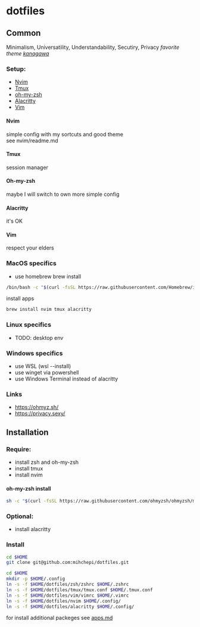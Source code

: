 # dotfiles
## Common
Minimalism, Universatility, Understandability, Secutiry, Privacy
*favorite theme [kanagawa](https://github.com/rebelot/kanagawa.nvim)*

### Setup:
- [Nvim](https://neovim.io/)
- [Tmux](https://github.com/tmux/tmux/wiki)
- [oh-my-zsh](https://ohmyz.sh)
- [Alacritty](https://alacritty.org/)
- [Vim](https://www.vim.org/)

#### Nvim
simple config with my sortcuts and good theme   
see nvim/readme.md
#### Tmux
session manager
#### Oh-my-zsh
maybe I will switch to own more simple config
#### Alacritty
it's OK
#### Vim
respect your elders

### MacOS specifics
- use homebrew
brew install
```bash
/bin/bash -c "$(curl -fsSL https://raw.githubusercontent.com/Homebrew/install/HEAD/install.sh)"
```
install apps
``` bash
brew install nvim tmux alacritty
```
### Linux specifics
- TODO: desktop env
### Windows specifics
- use WSL (wsl --install)
- use winget via powershell
- use Windows Terminal instead of alacritty

### Links
- https://ohmyz.sh/
- https://privacy.sexy/

## Installation
### Require:
- install zsh and oh-my-zsh
- install tmux
- install nvim
#### oh-my-zsh install
```bash
sh -c "$(curl -fsSL https://raw.githubusercontent.com/ohmyzsh/ohmyzsh/master/tools/install.sh)"
```
### Optional:
- install alacritty

### Install
```bash
cd $HOME
git clone git@github.com:mihchepi/dotfiles.git

cd $HOME
mkdir -p $HOME/.config
ln -s -f $HOME/dotfiles/zsh/zshrc $HOME/.zshrc
ln -s -f $HOME/dotfiles/tmux/tmux.conf $HOME/.tmux.conf
ln -s -f $HOME/dotfiles/vim/vimrc $HOME/.vimrc
ln -s -f $HOME/dotfiles/nvim $HOME/.config/
ln -s -f $HOME/dotfiles/alacritty $HOME/.config/
```
for install additional packeges see [apps.md](apps.md)
